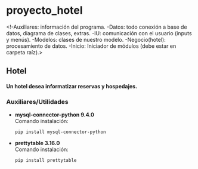 # proyecto_hotel
<!-Auxiliares: información del programa.
-Datos: todo conexión a base de datos, diagrama de clases, extras.
-IU: comunicación con el usuario (inputs y menús).
-Modelos: clases de nuestro modelo.
-Negocio(hotel): procesamiento de datos.
-Inicio: Iniciador de módulos (debe estar en carpeta raíz).>
<h2>Hotel</h2>
<h4>Un hotel desea informatizar reservas y hospedajes.</h4>
<h3>Auxiliares/Utilidades</h3>
<ul>
    <li><b>mysql-connector-python 9.4.0</b>
    <br>Comando instalación:</br> <pre><code>pip install mysql-connector-python</code></pre>
    </li>
    <li><b>prettytable 3.16.0</b>
    <br>Comando instalación:</br> <pre><code>pip install prettytable</code></pre>
    </li>